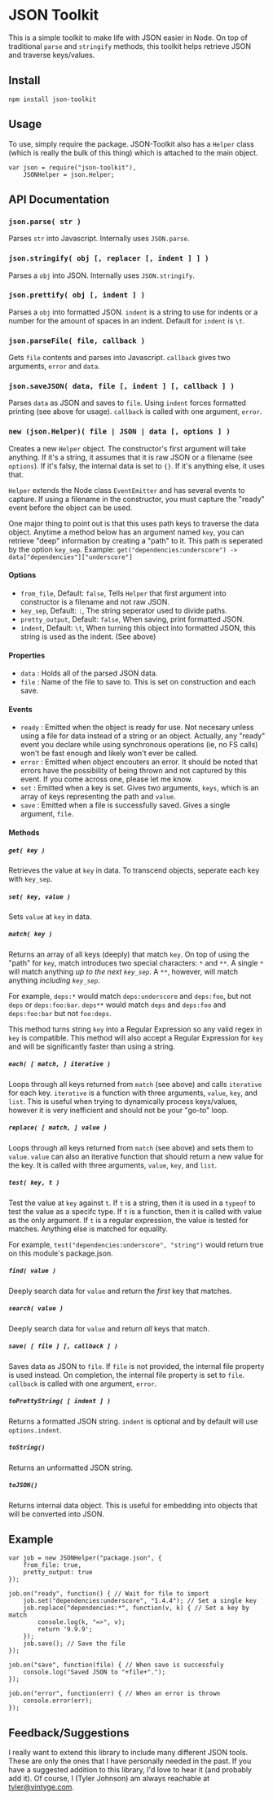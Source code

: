 # JSON Toolkit

This is a simple toolkit to make life with JSON easier in Node. On top of traditional `parse` and `stringify` methods, this toolkit helps retrieve JSON and traverse keys/values.

## Install

	npm install json-toolkit

## Usage

To use, simply require the package. JSON-Toolkit also has a `Helper` class (which is really the bulk of this thing) which is attached to the main object.

	var json = require("json-toolkit"),
		JSONHelper = json.Helper;

## API Documentation

### `json.parse( str )`

Parses `str` into Javascript. Internally uses `JSON.parse`.

### `json.stringify( obj [, replacer [, indent ] ] )`

Parses a `obj` into JSON. Internally uses `JSON.stringify`.

### `json.prettify( obj [, indent ] )`

Parses a `obj` into formatted JSON. `indent` is a string to use for indents or a number for the amount of spaces in an indent. Default for `indent` is `\t`.

### `json.parseFile( file, callback )`

Gets `file` contents and parses into Javascript. `callback` gives two arguments, `error` and `data`.

### `json.saveJSON( data, file [, indent ] [, callback ] )`

Parses `data` as JSON and saves to `file`. Using `indent` forces formatted printing (see above for usage). `callback` is called with one argument, `error`.

### `new (json.Helper)( file | JSON | data [, options ] )`

Creates a new `Helper` object. The constructor's first argument will take anything. If it's a string, it assumes that it is raw JSON or a filename (see `options`). If it's falsy, the internal data is set to `{}`. If it's anything else, it uses that.

`Helper` extends the Node class `EventEmitter` and has several events to capture. If using a filename in the constructor, you must capture the "ready" event before the object can be used.

One major thing to point out is that this uses path keys to traverse the data object. Anytime a method below has an argument named `key`, you can retrieve "deep" information by creating a "path" to it. This path is seperated by the option `key_sep`. Example: `get("dependencies:underscore") -> data["dependencies"]["underscore"]`

#### Options

* `from_file`, Default: `false`, Tells `Helper` that first argument into constructor is a filename and not raw JSON.
* `key_sep`, Default: `:`, The string seperator used to divide paths.
* `pretty_output`, Default: `false`, When saving, print formatted JSON.
* `indent`, Default: `\t`, When turning this object into formatted JSON, this string is used as the indent. (See above)

#### Properties

* `data` : Holds all of the parsed JSON data.
* `file` : Name of the file to save to. This is set on construction and each save.

#### Events

* `ready` : Emitted when the object is ready for use. Not necesary unless using a file for data instead of a string or an object. Actually, any "ready" event you declare while using synchronous operations (ie, no FS calls) won't be fast enough and likely won't ever be called.
* `error` : Emitted when object encouters an error. It should be noted that errors have the possibility of being thrown and not captured by this event. If you come across one, please let me know.
* `set` : Emitted when a key is set. Gives two arguments, `keys`, which is an array of keys representing the path and `value`.
* `save` : Emitted when a file is successfully saved. Gives a single argument, `file`.

#### Methods

##### `get( key )`

Retrieves the value at `key` in data. To transcend objects, seperate each key with `key_sep`.

##### `set( key, value )`

Sets `value` at `key` in data.

##### `match( key )`

Returns an array of all keys (deeply) that match `key`. On top of using the "path" for `key`, match introduces two special characters: `*` and `**`. A single `*` will match anything *up to the next `key_sep`*. A `**`, however, will match anything *including `key_sep`*.

For example, `deps:*` would match `deps:underscore` and `deps:foo`, but not `deps` or `deps:foo:bar`. `deps**` would match `deps` and `deps:foo` and `deps:foo:bar` but not `foo:deps`.

This method turns string `key` into a Regular Expression so any valid regex in `key` is compatible. This method will also accept a Regular Expression for `key` and will be significantly faster than using a string.

##### `each( [ match, ] iterative )`

Loops through all keys returned from `match` (see above) and calls `iterative` for each key. `iterative` is a function with three arguments, `value`, `key`, and `list`. This is useful when trying to dynamically process keys/values, however it is very inefficient and should not be your "go-to" loop.

##### `replace( [ match, ] value )`

Loops through all keys returned from `match` (see above) and sets them to `value`. `value` can also an iterative function that should return a new value for the key. It is called with three arguments, `value`, `key`, and `list`.

##### `test( key, t )`

Test the value at `key` against `t`. If `t` is a string, then it is used in a `typeof` to test the value as a specifc type. If `t` is a function, then it is called with value as the only argument. If `t` is a regular expression, the value is tested for matches. Anything else is matched for equality.

For example, `test("dependencies:underscore", "string")` would return true on this module's package.json.

##### `find( value )`

Deeply search data for `value` and return the *first* key that matches.

##### `search( value )`

Deeply search data for `value` and return *all* keys that match.

##### `save( [ file ] [, callback ] )`

Saves data as JSON to `file`. If `file` is not provided, the internal file property is used instead. On completion, the internal file property is set to `file`. `callback` is called with one argument, `error`.

##### `toPrettyString( [ indent ] )`

Returns a formatted JSON string. `indent` is optional and by default will use `options.indent`.

##### `toString()`

Returns an unformatted JSON string.

##### `toJSON()`

Returns internal data object. This is useful for embedding into objects that will be converted into JSON.

## Example

	var job = new JSONHelper("package.json", {
		from_file: true,
		pretty_output: true
	});
	
	job.on("ready", function() { // Wait for file to import
		job.set("dependencies:underscore", "1.4.4"); // Set a single key
		job.replace("dependencies:*", function(v, k) { // Set a key by match
			console.log(k, "=>", v);
			return '9.9.9';
		});
		job.save(); // Save the file
	});
	
	job.on("save", function(file) { // When save is successfuly
		console.log("Saved JSON to "+file+".");
	});
	
	job.on("error", function(err) { // When an error is thrown
		console.error(err);
	});

## Feedback/Suggestions

I really want to extend this library to include many different JSON tools. These are only the ones that I have personally needed in the past. If you have a suggested addition to this library, I'd love to hear it (and probably add it). Of course, I (Tyler Johnson) am always reachable at <tyler@vintyge.com>.